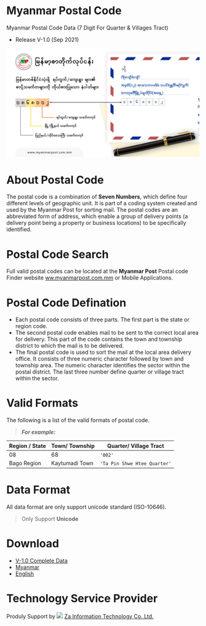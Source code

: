 # Myanmar Postal Code
Myanmar Postal Code Data (7 Digit For Quarter &amp; Villages Tract)
- Release V-1.0 (Sep 2021)

![alt text](https://github.com/MyanmarPost/MyanmarPostalCode/blob/main/Myanmar_Postal-Code-Explained.png?raw=true)

# About Postal Code

The postal code is a combination of **Seven Numbers**, which define four different levels of geographic unit. It is part of a coding system created and used by the Myanmar Post for sorting mail. The postal codes are an abbreviated form of address, which enable a group of delivery points (a delivery point being a property or business locations) to be specifically identified.

# Postal Code Search

Full valid postal codes can be located at the **Myanmar Post** Postal code Finder website [ww.myanmarpost.com.mm](https://myanmarpost.com.mm/) or Mobile Applications.

# Postal Code Defination
- Each postal code consists of three parts. The first part is the state or region code. 
- The second postal code enables mail to be sent to the correct local area for delivery.
This part of the code contains the town and township district to which the mail is to be
delivered.
- The final postal code is used to sort the mail at the local area delivery office. It
consists of three numeric character followed by town and township area. The numeric
character identifies the sector within the postal district. The last three number define quarter or village tract within the sector.

# Valid Formats

The following is a list of the valid formats of postal code. 
> ***For example:***

| Region / State  |         Town/ Township       |   Quarter/ Village Tract    |
|-----------------|------------------------------|-----------------------------|
|     08          |             68               |          `'002'`            |
| Bago Region     | Kaytumadi Town               | `'Ta Pin Shwe Htee Quarter'`|

# Data Format
All data format are only support unicode standard (ISO-10646).
> Only Support **Unicode**

# Download
 - [V-1.0 Complete Data](https://github.com/MyanmarPost/MyanmarPostalCode/tree/main/Myanmar%20Postal%20Code%20V-1.0/) 
 - [Myanmar](https://github.com/MyanmarPost/MyanmarPostalCode/blob/main/Myanmar%20Postal%20Code%20V-1.0/%E1%80%99%E1%80%BC%E1%80%94%E1%80%BA%E1%80%99%E1%80%AC.zip)
 - [English](https://github.com/MyanmarPost/MyanmarPostalCode/blob/main/Myanmar%20Postal%20Code%20V-1.0/English.zip)

# Technology Service Provider
Produly Support by <img src="https://epost.sgp1.digitaloceanspaces.com/ds_assets/zalogo.png" width="30px;"> [Za Information Technology Co.,Ltd.](https://za.com.mm/) 
